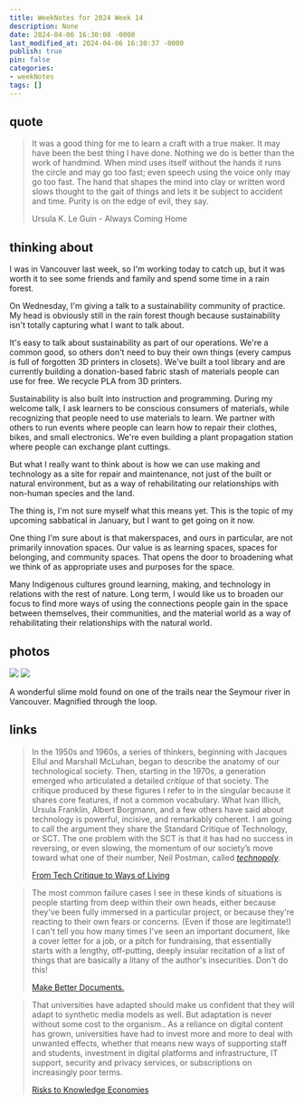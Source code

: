 ```yaml
---
title: WeekNotes for 2024 Week 14
description: None
date: 2024-04-06 16:30:08 -0000
last_modified_at: 2024-04-06 16:30:37 -0000
publish: true
pin: false
categories:
- weekNotes
tags: []
---
```

## quote

> It was a good thing for me to learn a craft with a true maker. It may have been the best thing I have done. Nothing we do is better than the work of handmind. When mind uses itself without the hands it runs the circle and may go too fast; even speech using the voice only may go too fast. The hand that shapes the mind into clay or written word slows thought to the gait of things and lets it be subject to accident and time. Purity is on the edge of evil, they say.
>
> Ursula K. Le Guin - Always Coming Home

## thinking about

I was in Vancouver last week, so I'm working today to catch up, but it was worth it to see some friends and family and spend some time in a rain forest.

On Wednesday, I'm giving a talk to a sustainability community of practice. My head is obviously still in the rain forest though because sustainability isn't totally capturing what I want to talk about.

It's easy to talk about sustainability as part of our operations. We're a common good, so others don't need to buy their own things (every campus is full of forgotten 3D printers in closets). We've built a tool library and are currently building a donation-based fabric stash of materials people can use for free. We recycle PLA from 3D printers.

Sustainability is also built into instruction and programming. During my welcome talk, I ask learners to be conscious consumers of materials, while recognizing that people need to use materials to learn. We partner with others to run events where people can learn how to repair their clothes, bikes, and small electronics. We're even building a plant propagation station where people can exchange plant cuttings.

But what I really want to think about is how we can use making and technology as a site for repair and maintenance, not just of the built or natural environment, but as a way of rehabilitating our relationships with non-human species and the land.

The thing is, I'm not sure myself what this means yet. This is the topic of my upcoming sabbatical in January, but I want to get going on it now.

One thing I'm sure about is that makerspaces, and ours in particular, are not primarily innovation spaces. Our value is as learning spaces, spaces for belonging, and community spaces. That opens the door to broadening what we think of as appropriate uses and purposes for the space.

Many Indigenous cultures ground learning, making, and technology in relations with the rest of nature. Long term, I would like us to broaden our focus to find more ways of using the connections people gain in the space between themselves, their communities, and the material world as a way of rehabilitating their relationships with the natural world.

## photos

![](https://franklinsayre.trubox.ca/wp-content/uploads/sites/1955/2024/04/IMG_8742-1024x768.jpeg) ![](https://franklinsayre.trubox.ca/wp-content/uploads/sites/1955/2024/04/IMG_8745-1024x768.jpeg)

A wonderful slime mold found on one of the trails near the Seymour river in Vancouver. Magnified through the loop.

## links

> In the 1950s and 1960s, a series of thinkers, beginning with Jacques Ellul and Marshall McLuhan, began to describe the anatomy of our technological society. Then, starting in the 1970s, a generation emerged who articulated a detailed _critique_ of that society. The critique produced by these figures I refer to in the singular because it shares core features, if not a common vocabulary. What Ivan Illich, Ursula Franklin, Albert Borgmann, and a few others have said about technology is powerful, incisive, and remarkably coherent. I am going to call the argument they share the Standard Critique of Technology, or SCT. The one problem with the SCT is that it has had no success in reversing, or even slowing, the momentum of our society’s move toward what one of their number, Neil Postman, called [_technopoly_](https://www.amazon.com/dp/0679745408/?tag=thenewatl-20).
>
> [From Tech Critique to Ways of Living](https://www.thenewatlantis.com/publications/from-tech-critique-to-ways-of-living)

> The most common failure cases I see in these kinds of situations is people starting from deep within their own heads, either because they've been fully immersed in a particular project, or because they're reacting to their own fears or concerns. (Even if those are legitimate!) I can't tell you how many times I've seen an important document, like a cover letter for a job, or a pitch for fundraising, that essentially starts with a lengthy, off-putting, deeply insular recitation of a list of things that are basically a litany of the author's insecurities. Don't do this!
>
> [Make Better Documents.](https://www.anildash.com/2024/03/10/make-better-documents/)

> That universities have adapted should make us confident that they will adapt to synthetic media models as well. But adaptation is never without some cost to the organism.. As a reliance on digital content has grown, universities have had to invest more and more to deal with unwanted effects, whether that means new ways of supporting staff and students, investment in digital platforms and infrastructure, IT support, security and privacy services, or subscriptions on increasingly poor terms.
>
> [Risks to Knowledge Economies](https://helenbeetham.substack.com/p/risks-to-knowledge-economies)
